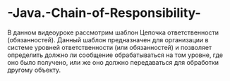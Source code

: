 # -Java.-Chain-of-Responsibility-
В данном видеоуроке рассмотрим шаблон Цепочка ответственности (обязанностей). Данный шаблон предназначен для организации в системе уровней ответственности (или обязанностей) и  позволяет определить должно ли сообщение обрабатываться на том уровне, где оно было получено, или же оно должно передаваться для обработки другому объекту.
